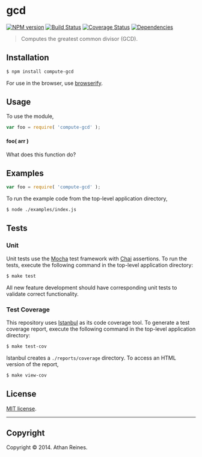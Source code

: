 gcd
===
[![NPM version][npm-image]][npm-url] [![Build Status][travis-image]][travis-url] [![Coverage Status][coveralls-image]][coveralls-url] [![Dependencies][dependencies-image]][dependencies-url]

> Computes the greatest common divisor (GCD).


## Installation

``` bash
$ npm install compute-gcd
```

For use in the browser, use [browserify](https://github.com/substack/node-browserify).


## Usage

To use the module,

``` javascript
var foo = require( 'compute-gcd' );
```

#### foo( arr )

What does this function do?


## Examples

``` javascript
var foo = require( 'compute-gcd' );
```

To run the example code from the top-level application directory,

``` bash
$ node ./examples/index.js
```


## Tests

### Unit

Unit tests use the [Mocha](http://visionmedia.github.io/mocha) test framework with [Chai](http://chaijs.com) assertions. To run the tests, execute the following command in the top-level application directory:

``` bash
$ make test
```

All new feature development should have corresponding unit tests to validate correct functionality.


### Test Coverage

This repository uses [Istanbul](https://github.com/gotwarlost/istanbul) as its code coverage tool. To generate a test coverage report, execute the following command in the top-level application directory:

``` bash
$ make test-cov
```

Istanbul creates a `./reports/coverage` directory. To access an HTML version of the report,

``` bash
$ make view-cov
```


## License

[MIT license](http://opensource.org/licenses/MIT). 


---
## Copyright

Copyright &copy; 2014. Athan Reines.


[npm-image]: http://img.shields.io/npm/v/compute-gcd.svg
[npm-url]: https://npmjs.org/package/compute-gcd

[travis-image]: http://img.shields.io/travis/compute-io/gcd/master.svg
[travis-url]: https://travis-ci.org/compute-io/gcd

[coveralls-image]: https://img.shields.io/coveralls/compute-io/gcd/master.svg
[coveralls-url]: https://coveralls.io/r/compute-io/gcd?branch=master

[dependencies-image]: http://img.shields.io/david/compute-io/gcd.svg
[dependencies-url]: https://david-dm.org/compute-io/gcd

[dev-dependencies-image]: http://img.shields.io/david/dev/compute-io/gcd.svg
[dev-dependencies-url]: https://david-dm.org/dev/compute-io/gcd

[github-issues-image]: http://img.shields.io/github/issues/compute-io/gcd.svg
[github-issues-url]: https://github.com/compute-io/gcd/issues

